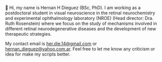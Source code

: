 👋 Hi, my name is Hernan H Dieguez (BSc, PhD). I am working as a postdoctoral student in visual neuroscience in the retinal neurochemistry and experimental ophthalmology laboratory (NROE) (Head director: Dra. Ruth Rosenstein) where we focus on the study of mechanisms involved in different retinal neurodegenerative diseases and the development of new therapeutic strategies. 

My contact email is her.die.14@gmail.com or hernan_dieguez@yahoo.com.ar. Feel free to let me know any criticism or idea for make my scripts better.
